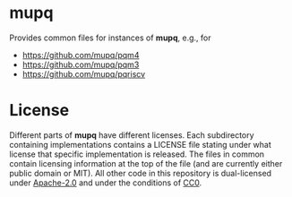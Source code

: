 # mupq
Provides common files for instances of **mupq**, e.g., for 
 - https://github.com/mupq/pqm4
 - https://github.com/mupq/pqm3 
 - https://github.com/mupq/pqriscv

# License
Different parts of **mupq** have different licenses. Each subdirectory containing implementations contains a LICENSE file stating under what license that specific implementation is released. The files in common contain licensing information at the top of the file (and are currently either public domain or MIT).
All other code in this repository is dual-licensed under [Apache-2.0](https://www.apache.org/licenses/LICENSE-2.0) and under the conditions of [CC0](https://creativecommons.org/publicdomain/zero/1.0/).
